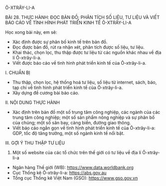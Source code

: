 Ô-XTRÂY-LI-A

BÀI 28. THỰC HÀNH: ĐỌC BẢN ĐỒ; PHÂN TÍCH SỐ LIỆU, TƯ LIỆU VÀ VIẾT BÁO CÁO VỀ TÌNH HÌNH PHÁT TRIỂN KINH TẾ Ô-XTRÂY-LI-A

Học xong bài này, em sẽ:
- Xác định được sự phân bố kinh tế trên bản đồ.
- Đọc được bản đồ, rút ra nhận xét, phân tích được số liệu, tư liệu.
- Khai thác, chọn lọc, thu thập được tư liệu từ các nguồn khác nhau về địa lí Ô-xtrây-li-a.
- Viết được báo cáo về tình hình phát triển kinh tế của Ô-xtrây-li-a.

I. CHUẨN BỊ
- Thu thập, chọn lọc, hệ thống hoá tư liệu, số liệu từ internet, sách, báo, tạp chí về tình hình phát triển kinh tế của Ô-xtrây-li-a.
- Xây dựng đề cương bài báo cáo.

II. NỘI DUNG THỰC HÀNH
- Xác định trên bản đồ một số trung tâm công nghiệp, các ngành của các trung tâm công nghiệp; một số sản phẩm nông nghiệp và sự phân bố của chúng; một số sân bay, cảng biển, đường giao thông.
- Viết báo cáo ngắn gọn về tình hình phát triển kinh tế của Ô-xtrây-li-a: GDP, tốc độ tăng trưởng, một số ngành kinh tế nổi bật.

III. GỢI Ý THU THẬP TƯ LIỆU
1. Một số website của các tổ chức trên thế giới có tư liệu về địa lí Ô-xtrây-li-a
- Ngân hàng Thế giới (WB): https://www.data.worldbank.org
- Cục Thống kê Ô-xtrây-li-a: https://abs.gov.au
- Tổng cục Thống kê Việt Nam (GSO): https://www.gso.gov.vn